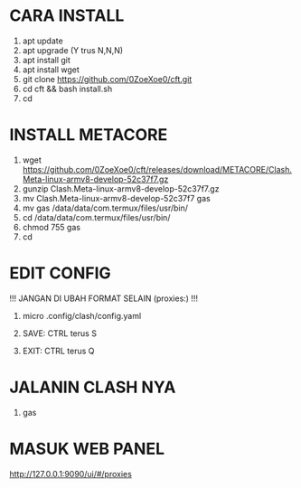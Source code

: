 # CARA INSTALL

1. apt update
2. apt  upgrade          (Y trus N,N,N)
3. apt install git
4. apt install wget
5. git clone https://github.com/0ZoeXoe0/cft.git
6. cd cft && bash install.sh
7. cd

# INSTALL METACORE

1. wget https://github.com/0ZoeXoe0/cft/releases/download/METACORE/Clash.Meta-linux-armv8-develop-52c37f7.gz
2. gunzip Clash.Meta-linux-armv8-develop-52c37f7.gz
3. mv Clash.Meta-linux-armv8-develop-52c37f7 gas
4. mv gas /data/data/com.termux/files/usr/bin/
5. cd /data/data/com.termux/files/usr/bin/
6. chmod 755 gas
7. cd

#  EDIT CONFIG

!!! JANGAN DI UBAH FORMAT SELAIN (proxies:) !!!

1. micro .config/clash/config.yaml

2. SAVE: CTRL terus S
3. EXIT: CTRL terus Q

# JALANIN CLASH NYA

1. gas

# MASUK WEB PANEL

http://127.0.0.1:9090/ui/#/proxies
